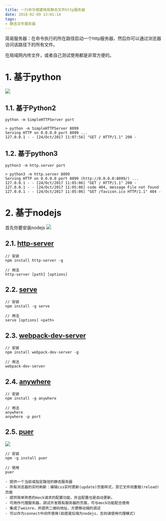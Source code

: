 ```yaml
---
title: 一行命令搭建简易静态文件http服务器
date: 2018-02-09 13:01:14
tags:
- 静态文件服务器
---
```


简易服务器：在命令执行的所在路径启动一个http服务器，然后你可以通过浏览器访问该路径下的所有文件。

在局域网内传文件，或者自己测试使用都是非常方便的。

# 1. 基于python
![](https://wdd-images.oss-cn-shanghai.aliyuncs.com/20180209130207_yzmvQO_Screenshot.jpeg)

## 1.1. 基于Python2
`python -m SimpleHTTPServer port`

```
> python -m SimpleHTTPServer 8099
Serving HTTP on 0.0.0.0 port 8099 ...
127.0.0.1 - - [24/Oct/2017 11:07:56] "GET / HTTP/1.1" 200 -
```

## 1.2. 基于python3
`python3 -m http.server port`

```
> python3 -m http.server 8099
Serving HTTP on 0.0.0.0 port 8099 (http://0.0.0.0:8099/) ...
127.0.0.1 - - [24/Oct/2017 11:05:06] "GET / HTTP/1.1" 200 -
127.0.0.1 - - [24/Oct/2017 11:05:06] code 404, message File not found
127.0.0.1 - - [24/Oct/2017 11:05:06] "GET /favicon.ico HTTP/1.1" 404 -
```

# 2. 基于nodejs
首先你要安装nodejs
![](https://wdd-images.oss-cn-shanghai.aliyuncs.com/20180209130231_76jUWj_Screenshot.jpeg)


## 2.1. [http-server](https://github.com/indexzero/http-server)
```
// 安装
npm install http-server -g

// 用法
http-server [path] [options]
```

## 2.2. [serve](https://github.com/zeit/serve)
```
// 安装
npm install -g serve

// 用法
serve [options] <path>
```

## 2.3. [webpack-dev-server](https://github.com/webpack/webpack-dev-server)
```
// 安装
npm install webpack-dev-server -g

// 用法
webpack-dev-server
```

## 2.4. [anywhere](https://github.com/JacksonTian/anywhere)
```
// 安装
npm install -g anywhere

// 用法
anywhere
anywhere -p port
```

## 2.5. [puer](https://github.com/leeluolee/puer)

![](https://wdd-images.oss-cn-shanghai.aliyuncs.com/20180209130246_GqSjH6_Screenshot.jpeg)

```
// 安装
npm -g install puer

// 使用
puer

- 提供一个当前或指定路径的静态服务器
- 所有浏览器的实时刷新：编辑css实时更新(update)页面样式，其它文件则重载(reload)页面
- 提供简单熟悉的mock请求的配置功能，并且配置也是自动更新。
- 可用作代理服务器，调试开发既有服务器的页面，可与mock功能配合使用
- 集成了weinre，并提供二维码地址，方便移动端的调试
- 可以作为connect中间件使用(前提是后端为nodejs，否则请使用代理模式)
```


  [1]: /img/bVXkqP